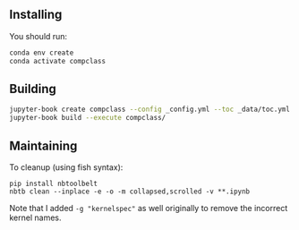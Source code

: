 ## Installing


You should run:

```bash
conda env create
conda activate compclass
```

## Building

```bash
jupyter-book create compclass --config _config.yml --toc _data/toc.yml --content-folder classes --extra-files images
jupyter-book build --execute compclass/
```

## Maintaining 

To cleanup (using fish syntax):

```fish
pip install nbtoolbelt
nbtb clean --inplace -e -o -m collapsed,scrolled -v **.ipynb
```

Note that I added `-g "kernelspec"` as well originally to remove the incorrect kernel names.


